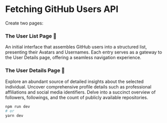# Fetching GitHub Users API 

Create two pages:

### The User List Page 📜

An initial interface that assembles GitHub users into a structured list, presenting their Avatars and Usernames. Each entry serves as a gateway to the User Details page, offering a seamless navigation experience.

### The User Details Page 🌟

Explore an abundant source of detailed insights about the selected individual. Uncover comprehensive profile details such as professional affiliations and social media identifiers. Delve into a succinct overview of followers, followings, and the count of publicly available repositories.

```bash
npm run dev
# or
yarn dev
